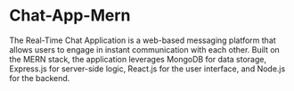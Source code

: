 # Chat-App-Mern
The Real-Time Chat Application is a web-based messaging platform that allows users to engage in instant communication with each other. Built on the MERN stack, the application leverages MongoDB for data storage, Express.js for server-side logic, React.js for the user interface, and Node.js for the backend.
